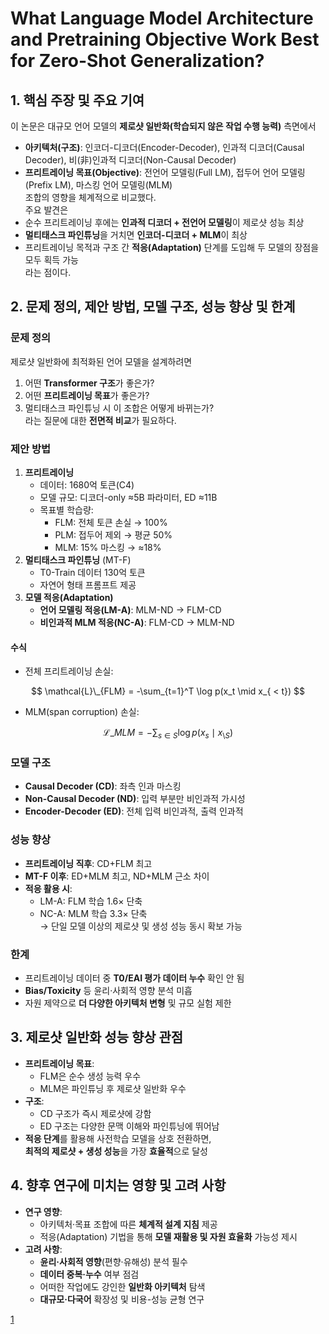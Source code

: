 # What Language Model Architecture and Pretraining Objective Work Best for Zero-Shot Generalization?

## 1. 핵심 주장 및 주요 기여  
이 논문은 대규모 언어 모델의 **제로샷 일반화(학습되지 않은 작업 수행 능력)** 측면에서  
-  **아키텍처(구조)**: 인코더-디코더(Encoder-Decoder), 인과적 디코더(Causal Decoder), 비(非)인과적 디코더(Non-Causal Decoder)  
-  **프리트레이닝 목표(Objective)**: 전언어 모델링(Full LM), 접두어 언어 모델링(Prefix LM), 마스킹 언어 모델링(MLM)  
조합의 영향을 체계적으로 비교했다.  
주요 발견은  
- 순수 프리트레이닝 후에는 **인과적 디코더 + 전언어 모델링**이 제로샷 성능 최상  
- **멀티태스크 파인튜닝**을 거치면 **인코더-디코더 + MLM**이 최상  
- 프리트레이닝 목적과 구조 간 **적응(Adaptation)** 단계를 도입해 두 모델의 장점을 모두 획득 가능  
라는 점이다.

## 2. 문제 정의, 제안 방법, 모델 구조, 성능 향상 및 한계  
### 문제 정의  
제로샷 일반화에 최적화된 언어 모델을 설계하려면  
1. 어떤 **Transformer 구조**가 좋은가?  
2. 어떤 **프리트레이닝 목표**가 좋은가?  
3. 멀티태스크 파인튜닝 시 이 조합은 어떻게 바뀌는가?  
라는 질문에 대한 **전면적 비교**가 필요하다.  

### 제안 방법  
1. **프리트레이닝**  
   - 데이터: 1680억 토큰(C4)  
   - 모델 규모: 디코더-only ≈5B 파라미터, ED ≈11B  
   - 목표별 학습량:  
     -  FLM: 전체 토큰 손실 → 100%  
     -  PLM: 접두어 제외 → 평균 50%  
     -  MLM: 15% 마스킹 → ≈18%  
2. **멀티태스크 파인튜닝** (MT-F)  
   - T0-Train 데이터 130억 토큰  
   - 자연어 형태 프롬프트 제공  
3. **모델 적응(Adaptation)**  
   - **언어 모델링 적응(LM-A)**: MLM-ND → FLM-CD  
   - **비인과적 MLM 적응(NC-A)**: FLM-CD → MLM-ND  

#### 수식  
- 전체 프리트레이닝 손실:  

$$ \mathcal{L}\_{FLM} = -\sum_{t=1}^T \log p(x_t \mid x_{ < t}) $$  

- MLM(span corruption) 손실:  

$$ \mathcal{L}\_{MLM} = -\sum_{s \in S} \log p(x_s \mid x_{\setminus S}) $$  

### 모델 구조  
- **Causal Decoder (CD)**: 좌측 인과 마스킹  
- **Non-Causal Decoder (ND)**: 입력 부분만 비인과적 가시성  
- **Encoder-Decoder (ED)**: 전체 입력 비인과적, 출력 인과적  

### 성능 향상  
- **프리트레이닝 직후**: CD+FLM 최고  
- **MT-F 이후**: ED+MLM 최고, ND+MLM 근소 차이  
- **적응 활용 시**:  
  -  LM-A: FLM 학습 1.6× 단축  
  -  NC-A: MLM 학습 3.3× 단축  
  → 단일 모델 이상의 제로샷 및 생성 성능 동시 확보 가능  

### 한계  
- 프리트레이닝 데이터 중 **T0/EAI 평가 데이터 누수** 확인 안 됨  
- **Bias/Toxicity** 등 윤리·사회적 영향 분석 미흡  
- 자원 제약으로 **더 다양한 아키텍처 변형** 및 규모 실험 제한  

## 3. 제로샷 일반화 성능 향상 관점  
- **프리트레이닝 목표**:  
  -  FLM은 순수 생성 능력 우수  
  -  MLM은 파인튜닝 후 제로샷 일반화 우수  
- **구조**:  
  -  CD 구조가 즉시 제로샷에 강함  
  -  ED 구조는 다양한 문맥 이해와 파인튜닝에 뛰어남  
- **적응 단계**를 활용해 사전학습 모델을 상호 전환하면,  
  **최적의 제로샷 + 생성 성능**을 가장 **효율적**으로 달성  

## 4. 향후 연구에 미치는 영향 및 고려 사항  
- **연구 영향**:  
  -  아키텍처·목표 조합에 따른 **체계적 설계 지침** 제공  
  -  적응(Adaptation) 기법을 통해 **모델 재활용 및 자원 효율화** 가능성 제시  
- **고려 사항**:  
  -  **윤리·사회적 영향**(편향·유해성) 분석 필수  
  -  **데이터 중복·누수** 여부 점검  
  -  어떠한 작업에도 강인한 **일반화 아키텍처** 탐색  
  -  **대규모·다국어** 확장성 및 비용-성능 균형 연구

[1](https://ppl-ai-file-upload.s3.amazonaws.com/web/direct-files/attachments/22370781/6fc5ba15-2af5-4ff2-9395-558ba3b4122d/2204.05832v1.pdf)
